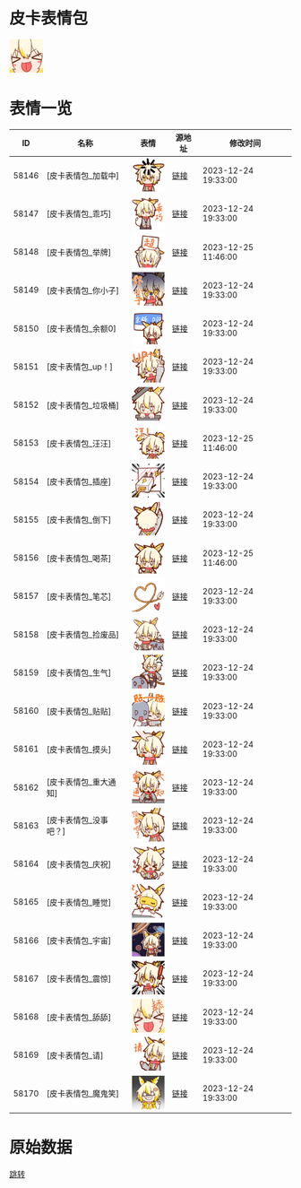 # 皮卡表情包

<img src="./cover.png" height="60" alt="cover" />

# 表情一览

|ID|名称|表情|源地址|修改时间|
|----|----|----|----|----|
|58146|[皮卡表情包_加载中]|<img src="./pic/058146_%5B皮卡表情包_加载中%5D.png" height="60" alt="加载中"/>|[链接](https://i0.hdslb.com/bfs/garb/de0e259323371afc1453bea3384048f3ecd5aeee.png)|2023-12-24 19:33:00|
|58147|[皮卡表情包_乖巧]|<img src="./pic/058147_%5B皮卡表情包_乖巧%5D.png" height="60" alt="乖巧"/>|[链接](https://i0.hdslb.com/bfs/garb/d77e5e14b64c0405b8c117b1b5509959e02a2c28.png)|2023-12-24 19:33:00|
|58148|[皮卡表情包_举牌]|<img src="./pic/058148_%5B皮卡表情包_举牌%5D.png" height="60" alt="举牌"/>|[链接](https://i0.hdslb.com/bfs/garb/256ccd92fb67408d160dc9029ba9e64f3647a5ce.png)|2023-12-25 11:46:00|
|58149|[皮卡表情包_你小子]|<img src="./pic/058149_%5B皮卡表情包_你小子%5D.png" height="60" alt="你小子"/>|[链接](https://i0.hdslb.com/bfs/garb/1b35fbc40de89750a1e3f82cea3cb30c5a98b82b.png)|2023-12-24 19:33:00|
|58150|[皮卡表情包_余额0]|<img src="./pic/058150_%5B皮卡表情包_余额0%5D.png" height="60" alt="余额0"/>|[链接](https://i0.hdslb.com/bfs/garb/26066475463eaff44516f0008038a9051263ff9a.png)|2023-12-24 19:33:00|
|58151|[皮卡表情包_up！]|<img src="./pic/058151_%5B皮卡表情包_up！%5D.png" height="60" alt="up！"/>|[链接](https://i0.hdslb.com/bfs/garb/abf3906ba168b02b9f7d2394aba2d3b502b4f801.png)|2023-12-24 19:33:00|
|58152|[皮卡表情包_垃圾桶]|<img src="./pic/058152_%5B皮卡表情包_垃圾桶%5D.png" height="60" alt="垃圾桶"/>|[链接](https://i0.hdslb.com/bfs/garb/0080bb1bbe05c4e72b0b277b8736fad8f99e3142.png)|2023-12-24 19:33:00|
|58153|[皮卡表情包_汪汪]|<img src="./pic/058153_%5B皮卡表情包_汪汪%5D.png" height="60" alt="汪汪"/>|[链接](https://i0.hdslb.com/bfs/garb/24a36453f31d50c8acc5b067cca2d853613d1f5a.png)|2023-12-25 11:46:00|
|58154|[皮卡表情包_插座]|<img src="./pic/058154_%5B皮卡表情包_插座%5D.png" height="60" alt="插座"/>|[链接](https://i0.hdslb.com/bfs/garb/66dcdd7e8bc1ec533ceb8a26b475b1accbfef299.png)|2023-12-24 19:33:00|
|58155|[皮卡表情包_倒下]|<img src="./pic/058155_%5B皮卡表情包_倒下%5D.png" height="60" alt="倒下"/>|[链接](https://i0.hdslb.com/bfs/garb/4db124d978f3def0ce9d047abfb02918bb000a8b.png)|2023-12-24 19:33:00|
|58156|[皮卡表情包_喝茶]|<img src="./pic/058156_%5B皮卡表情包_喝茶%5D.png" height="60" alt="喝茶"/>|[链接](https://i0.hdslb.com/bfs/garb/4229d46d0b397fad7f4a81c92012708528d98018.png)|2023-12-25 11:46:00|
|58157|[皮卡表情包_笔芯]|<img src="./pic/058157_%5B皮卡表情包_笔芯%5D.png" height="60" alt="笔芯"/>|[链接](https://i0.hdslb.com/bfs/garb/96fd9034b12d2526ecc63b0579a15417b32f73cf.png)|2023-12-24 19:33:00|
|58158|[皮卡表情包_捡废品]|<img src="./pic/058158_%5B皮卡表情包_捡废品%5D.png" height="60" alt="捡废品"/>|[链接](https://i0.hdslb.com/bfs/garb/f6d934956271843009340da09fa1005a1d30d1f7.png)|2023-12-24 19:33:00|
|58159|[皮卡表情包_生气]|<img src="./pic/058159_%5B皮卡表情包_生气%5D.png" height="60" alt="生气"/>|[链接](https://i0.hdslb.com/bfs/garb/8f6aa94fb9b5b0d59c0b4521ff548f334b8e16bc.png)|2023-12-24 19:33:00|
|58160|[皮卡表情包_贴贴]|<img src="./pic/058160_%5B皮卡表情包_贴贴%5D.png" height="60" alt="贴贴"/>|[链接](https://i0.hdslb.com/bfs/garb/248d0d8d4796e85e836b63973be21875e37654ce.png)|2023-12-24 19:33:00|
|58161|[皮卡表情包_摸头]|<img src="./pic/058161_%5B皮卡表情包_摸头%5D.png" height="60" alt="摸头"/>|[链接](https://i0.hdslb.com/bfs/garb/19a3c5f17b216ec7d0cfb72461585e35ec87e372.png)|2023-12-24 19:33:00|
|58162|[皮卡表情包_重大通知]|<img src="./pic/058162_%5B皮卡表情包_重大通知%5D.png" height="60" alt="重大通知"/>|[链接](https://i0.hdslb.com/bfs/garb/6af87dba217c6c1bd8528750e58c49a17ef56af6.png)|2023-12-24 19:33:00|
|58163|[皮卡表情包_没事吧？]|<img src="./pic/058163_%5B皮卡表情包_没事吧？%5D.png" height="60" alt="没事吧？"/>|[链接](https://i0.hdslb.com/bfs/garb/8ab57d807f912dd7fd022b1f878b596849d2abb3.png)|2023-12-24 19:33:00|
|58164|[皮卡表情包_庆祝]|<img src="./pic/058164_%5B皮卡表情包_庆祝%5D.png" height="60" alt="庆祝"/>|[链接](https://i0.hdslb.com/bfs/garb/636a40a890430a8736bbd80c49a85a63c13dd128.png)|2023-12-24 19:33:00|
|58165|[皮卡表情包_睡觉]|<img src="./pic/058165_%5B皮卡表情包_睡觉%5D.png" height="60" alt="睡觉"/>|[链接](https://i0.hdslb.com/bfs/garb/64903fd81e0aec22d03a211c125cb3d1e07d3e01.png)|2023-12-24 19:33:00|
|58166|[皮卡表情包_宇宙]|<img src="./pic/058166_%5B皮卡表情包_宇宙%5D.png" height="60" alt="宇宙"/>|[链接](https://i0.hdslb.com/bfs/garb/d9e88daeb4be608424c19836d893e0cdd5d8e4a3.png)|2023-12-24 19:33:00|
|58167|[皮卡表情包_震惊]|<img src="./pic/058167_%5B皮卡表情包_震惊%5D.png" height="60" alt="震惊"/>|[链接](https://i0.hdslb.com/bfs/garb/f3f8f6faf622f4cdad5c7229b6a50dd849ce3696.png)|2023-12-24 19:33:00|
|58168|[皮卡表情包_舔舔]|<img src="./pic/058168_%5B皮卡表情包_舔舔%5D.png" height="60" alt="舔舔"/>|[链接](https://i0.hdslb.com/bfs/garb/01d3daf5d9d234fc41821b746442db60e1a3fa3c.png)|2023-12-24 19:33:00|
|58169|[皮卡表情包_请]|<img src="./pic/058169_%5B皮卡表情包_请%5D.png" height="60" alt="请"/>|[链接](https://i0.hdslb.com/bfs/garb/7b5c24fe5bb09d416757396da323e6e091600e40.png)|2023-12-24 19:33:00|
|58170|[皮卡表情包_魔鬼笑]|<img src="./pic/058170_%5B皮卡表情包_魔鬼笑%5D.png" height="60" alt="魔鬼笑"/>|[链接](https://i0.hdslb.com/bfs/garb/025f27965e7896eaa08beb182c2868af21521490.png)|2023-12-24 19:33:00|

# 原始数据

[跳转](./raw.json)

